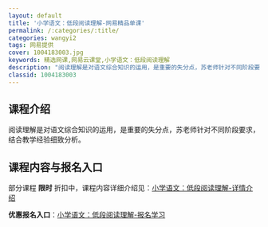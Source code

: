 ```yaml
---
layout: default
title: '小学语文：低段阅读理解-网易精品单课'
permalink: /:categories/:title/
categories: wangyi2
tags: 网易提供
cover: 1004183003.jpg
keywords: 精选网课,网易云课堂,小学语文：低段阅读理解
description: "阅读理解是对语文综合知识的运用，是重要的失分点，苏老师针对不同阶段要求，结合教学经验细致分析。小学语文：低段阅读理解"
classid: 1004183003
---
```


## 课程介绍

阅读理解是对语文综合知识的运用，是重要的失分点，苏老师针对不同阶段要求，结合教学经验细致分析。

## 课程内容与报名入口

部分课程 **限时** 折扣中，课程内容详细介绍见：[小学语文：低段阅读理解-详情介绍](https://study.163.com/course/introduction/1004183003.htm?share=1&shareId=1025206652&utm_campaign=share&utm_medium=iphoneShare&utm_source=&utm_u=1025206652)

**优惠报名入口**：[小学语文：低段阅读理解-报名学习](https://study.163.com/course/introduction/1004183003.htm?share=1&shareId=1025206652&utm_campaign=share&utm_medium=iphoneShare&utm_source=&utm_u=1025206652)


